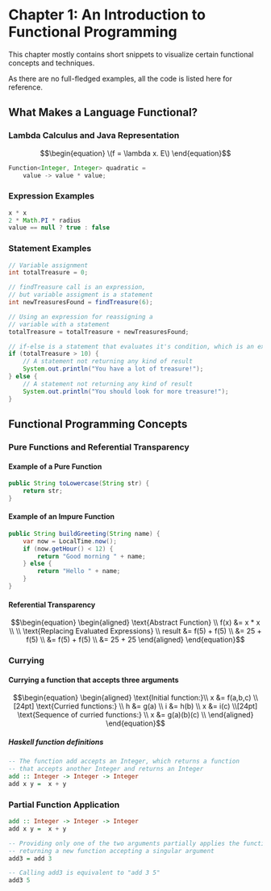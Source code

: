 # Chapter 1: An Introduction to Functional Programming

This chapter mostly contains short snippets to visualize certain functional concepts and techniques.

As there are no full-fledged examples, all the code is listed here for reference.

## What Makes a Language Functional?

### Lambda Calculus and Java Representation

```math
\begin{equation}
\(f = \lambda x. E\)
\end{equation}
```

```java
Function<Integer, Integer> quadratic =
    value -> value * value;
```

### Expression Examples

```java
x * x
2 * Math.PI * radius
value == null ? true : false
```

### Statement Examples

```java
// Variable assignment
int totalTreasure = 0;

// findTreasure call is an expression,
// but variable assigment is a statement
int newTreasuresFound = findTreasure(6);

// Using an expression for reassigning a
// variable with a statement
totalTreasure = totalTreasure + newTreasuresFound;

// if-else is a statement that evaluates it's condition, which is an expression
if (totalTreasure > 10) {
    // A statement not returning any kind of result
    System.out.println("You have a lot of treasure!");
} else {
    // A statement not returning any kind of result
    System.out.println("You should look for more treasure!");
}
```


## Functional Programming Concepts

### Pure Functions and Referential Transparency

#### Example of a Pure Function

```java
public String toLowercase(String str) {
    return str;
}
```

#### Example of an Impure Function

```java
public String buildGreeting(String name) {
    var now = LocalTime.now();
    if (now.getHour() < 12) {
        return "Good morning " + name;
    } else {
        return "Hello " + name;
    }
}
```

#### Referential Transparency

```math
\begin{equation}
\begin{aligned}
\text{Abstract Function} \\
f(x) &= x * x
\\
\\
\text{Replacing Evaluated Expressions} \\
    result &= f(5) + f(5) \\
    &= 25 + f(5) \\
    &= f(5) + f(5) \\
    &= 25 + 25
\end{aligned}
\end{equation}
```


### Currying

#### Currying a function that accepts three arguments

```math
\begin{equation}
\begin{aligned}
\text{Initial function:}\\
x &= f(a,b,c)
\\[24pt]
\text{Curried functions:} \\
h &= g(a)
\\
i &= h(b)
\\
x &= i(c)
\\[24pt]
\text{Sequence of curried functions:}
\\
x &= g(a)(b)(c)
\\
\end{aligned}
\end{equation}
```

##### Haskell function definitions

```haskell
-- The function add accepts an Integer, which returns a function
-- that accepts another Integer and returns an Integer
add :: Integer -> Integer -> Integer
add x y =  x + y
```


### Partial Function Application

```haskell
add :: Integer -> Integer -> Integer
add x y =  x + y

-- Providing only one of the two arguments partially applies the function,
-- returning a new function accepting a singular argument
add3 = add 3

-- Calling add3 is equivalent to "add 3 5"
add3 5
```
